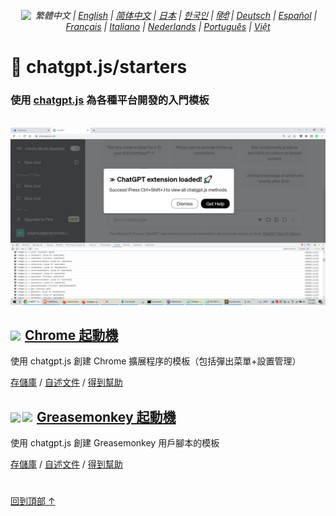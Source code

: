 <div align="center">

###### <a href="https://github.com/KudoAI/chatgpt.js/tree/main/starters/docs"><img height=15 style="margin: 0 3px -2px" src="https://raw.githubusercontent.com/KudoAI/chatgpt.js/0fc3060273fcff77d3e2ff968d5c74acdab62beb/media/images/icons/earth-americas-icon32.svg"></a> 繁體中文 | <a href="../..#readme">English</a> | <a href="../zh-cn#readme">简体中文</a> | <a href="../ja#readme">日本</a> | <a href="../ko#readme">한국인</a> | <a href="../hi#readme">हिंदी</a> | <a href="../de#readme">Deutsch</a> | <a href="../es#readme">Español</a> | <a href="../fr#readme">Français</a> | <a href="../it#readme">Italiano</a> | <a href="../nl#readme">Nederlands</a> | <a href="../pt#readme">Português</a> | <a href="../vi#readme">Việt</a>

</div>

# 🚀 chatgpt.js/starters

### 使用 <a href="https://github.com/KudoAI/chatgpt.js">chatgpt.js</a> 為各種平台開發的入門模板

<br>

<img src="../../chrome/media/images/screenshots/extension-loaded.png">

<h2><a href="../../chrome"><img style="margin: 0 2px -1px 0" height=18 src="https://www.google.com/chrome/static/images/favicons/apple-icon-60x60.png"></a> <a href="../../chrome">Chrome 起動機</a></h2>

使用 chatgpt.js 創建 Chrome 擴展程序的模板（包括彈出菜單+設置管理）

[存儲庫](https://github.com/KudoAI/chatgpt.js-chrome-starter) / [自述文件](../../chrome/docs/zh-tw#readme) / [得到幫助](https://github.com/KudoAI/chatgpt.js-chrome-starter/issues)

<h2><a href="../../greasemonkey"><img style="margin: 0 2px -0.065rem 0" height=19 src="https://media.chatgptjs.org/images/icons/platforms/tampermonkey/icon28.png?a3e53bf7"><img style="margin: 0 2px -0.035rem 1px" height=19.5 src="https://media.chatgptjs.org/images/icons/platforms/violentmonkey/icon25.png?a3e53bf7"></a> <a href="../../greasemonkey">Greasemonkey 起動機</a></h2>

使用 chatgpt.js 創建 Greasemonkey 用戶腳本的模板

[存儲庫](https://github.com/KudoAI/chatgpt.js-greasemonkey-starter) / [自述文件](../../greasemonkey#readme) / [得到幫助](https://github.com/KudoAI/chatgpt.js-greasemonkey-starter/issues)

#

[回到頂部 ↑](#)
